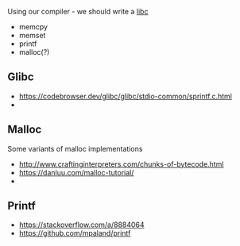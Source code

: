 Using our compiler - we should write a [libc](https://en.wikipedia.org/wiki/C_standard_library)
- memcpy
- memset
- printf
- malloc(?)

## Glibc
- https://codebrowser.dev/glibc/glibc/stdio-common/sprintf.c.html
- 

## Malloc
Some variants of malloc implementations

- http://www.craftinginterpreters.com/chunks-of-bytecode.html
- https://danluu.com/malloc-tutorial/ 
- 

## Printf
- https://stackoverflow.com/a/8884064
- https://github.com/mpaland/printf

